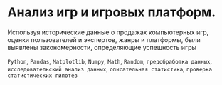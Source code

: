 # Анализ игр и игровых платформ.

Используя исторические данные о продажах компьютерных игр, оценки пользователей и экспертов, жанры и платформы, были выявлены закономерности, определяющие успешность игры

`Python`, `Pandas`, `Matplotlib`, `Numpy`, `Math`, `Random`, `предобработка данных`, `исследовательский анализ данных`, `описательная статистика`, `проверка статистических гипотез`
